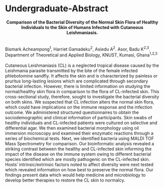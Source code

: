 # Undergraduate-Abstract

   <span><strong><center>
          Comparison of the Bacterial Diversity of the Normal Skin Flora of
          Healthy Individuals to the Skin of Humans Infected with Cutaneous
          Leishmaniasis.
        </center></strong></span><br><br>
    <span>Bismark Acheampong<sup>1</sup>, Harriet Gamadeku<sup>2</sup>, Asiedu
      A<sup>2</sup>. Asor, Badu K<sup>2,3</sup>.</span><br>
    <span>Department of Theoretical and Applied Biology, KNUST, Kumasi, Ghana<sup>1,2,3</sup></span><br><br>
    <span>Cutaneous Leishmaniasis (CL) is a neglected tropical disease caused by the
    Leishmania parasite transmitted by the bite of the female infected
    phlebotomine sandfly. It affects the skin and is characterized by painless
    or pruritus long-lasting lesions which are complicated through secondary
    bacterial infection. However, there is limited information on studying the
    normal/healthy skin flora in comparison to the flora of CL-infected skin.
    This cross-sectional study, therefore, sought to investigate the bacterial
    diversity on both skins. We suspected that CL infection alters the normal
    skin flora, which could have implications on the immune response and the
    infection outcome. We administered structured questionnaires to obtain the
    sociodemographic and clinical information of participants. Skin swabs of
    healthy individuals and CL-infected patients were cultured on selective and
    differential agar. We then examined bacterial morphology using oil immersion
    microscopy and examined their enzymatic reactions through a series of
    biochemical tests. Next, we identified bacteria using MALDI TOF Mass
    Spectrometry for comparison. Our bioinformatic analysis revealed a striking
    contrast between the healthy and CL-infected skin informing the impact of
    the disease on the immune system owing to different bacterial species
    identified which are mostly pathogenic on the CL-infected skin. Hosts’
    intrinsic/extrinsic factors noted to affect diversity were next tested which
    revealed information on how best to preserve the normal flora. Our findings
    present data which would help medicine and microbiology to develop better
    therapies to restore the CL skin to normalcy.</span>
